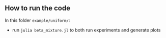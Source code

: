 ## How to run the code
In this folder `example/uniform/`:
- run `julia beta_mixture.jl` to both run experiments and generate plots 